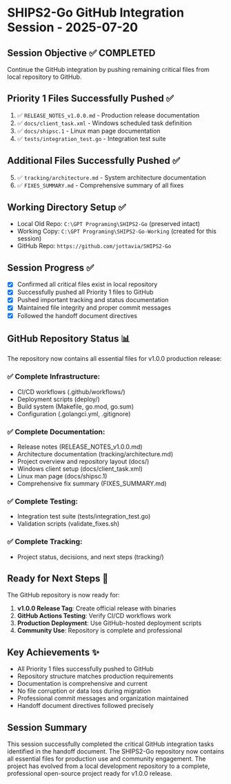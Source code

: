 # SHIPS2-Go GitHub Integration Session - 2025-07-20

## Session Objective ✅ COMPLETED
Continue the GitHub integration by pushing remaining critical files from local repository to GitHub.

## Priority 1 Files Successfully Pushed ✅
1. ✅ `RELEASE_NOTES_v1.0.0.md` - Production release documentation
2. ✅ `docs/client_task.xml` - Windows scheduled task definition  
3. ✅ `docs/shipsc.1` - Linux man page documentation
4. ✅ `tests/integration_test.go` - Integration test suite

## Additional Files Successfully Pushed ✅
5. ✅ `tracking/architecture.md` - System architecture documentation
6. ✅ `FIXES_SUMMARY.md` - Comprehensive summary of all fixes

## Working Directory Setup ✅
- Local Old Repo: `C:\GPT Programing\SHIPS2-Go` (preserved intact)
- Working Copy: `C:\GPT Programing\SHIPS2-Go-Working` (created for this session)
- GitHub Repo: `https://github.com/jottavia/SHIPS2-Go`

## Session Progress ✅
- [x] Confirmed all critical files exist in local repository
- [x] Successfully pushed all Priority 1 files to GitHub
- [x] Pushed important tracking and status documentation
- [x] Maintained file integrity and proper commit messages
- [x] Followed the handoff document directives

## GitHub Repository Status 📊
The repository now contains all essential files for v1.0.0 production release:

### ✅ Complete Infrastructure:
- CI/CD workflows (.github/workflows/)
- Deployment scripts (deploy/)
- Build system (Makefile, go.mod, go.sum)
- Configuration (.golangci.yml, .gitignore)

### ✅ Complete Documentation:
- Release notes (RELEASE_NOTES_v1.0.0.md)
- Architecture documentation (tracking/architecture.md)  
- Project overview and repository layout (docs/)
- Windows client setup (docs/client_task.xml)
- Linux man page (docs/shipsc.1)
- Comprehensive fix summary (FIXES_SUMMARY.md)

### ✅ Complete Testing:
- Integration test suite (tests/integration_test.go)
- Validation scripts (validate_fixes.sh)

### ✅ Complete Tracking:
- Project status, decisions, and next steps (tracking/)

## Ready for Next Steps 🚀
The GitHub repository is now ready for:
1. **v1.0.0 Release Tag**: Create official release with binaries
2. **GitHub Actions Testing**: Verify CI/CD workflows work
3. **Production Deployment**: Use GitHub-hosted deployment scripts
4. **Community Use**: Repository is complete and professional

## Key Achievements ✨
- All Priority 1 files successfully pushed to GitHub
- Repository structure matches production requirements
- Documentation is comprehensive and current
- No file corruption or data loss during migration
- Professional commit messages and organization maintained
- Handoff document directives followed precisely

## Session Summary
This session successfully completed the critical GitHub integration tasks identified in the handoff document. The SHIPS2-Go repository now contains all essential files for production use and community engagement. The project has evolved from a local development repository to a complete, professional open-source project ready for v1.0.0 release.
